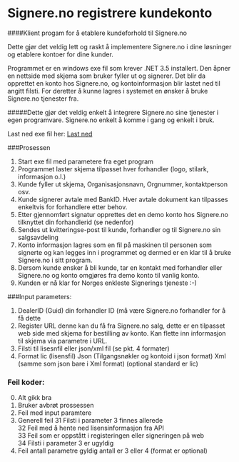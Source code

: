 # Signere.no registrere kundekonto

####Klient progam for å etablere kundeforhold til Signere.no

Dette gjør det veldig lett og raskt å implementere Signere.no i dine løsninger og etablere kontoer for dine kunder.

Programmet er en windows exe fil som krever .NET 3.5 installert. Den åpner en nettside med skjema som bruker fyller ut og signerer. Det blir da opprettet en konto hos Signere.no, og kontoinformasjon blir lastet ned til angitt filsti. For deretter å kunne lagres i systemet en ønsker å bruke Signere.no tjenester fra.

#####Dette gjør det veldig enkelt å integrere Signere.no sine tjenester i egen programvare. Signere.no enkelt å komme i gang og enkelt i bruk.

Last ned exe fil her: <a href="https://github.com/Signereno/SignereRegisterAccount/blob/master/dist/SignereRegisterAccount.exe" title="Last ned exe fil">Last ned</a>

###Prosessen
1. Start exe fil med parametere fra eget program
2. Programmet laster skjema tilpasset hver forhandler (logo, stilark, informasjon o.l.)
3. Kunde fyller ut skjema, Organisasjonsnavn, Orgnummer, kontaktperson osv.
4. Kunde signerer avtale med BankID. Hver avtale dokument kan tilpasses enkeltvis for forhandlere etter behov.
5. Etter gjennomført signatur opprettes det en demo konto hos Signere.no tilknyttet din forhandlerid (se nedenfor)
6. Sendes ut kvitteringse-post til kunde, forhandler og til Signere.no sin salgsavdeling
7. Konto informasjon lagres som en fil på maskinen til personen som signerte og kan legges inn i programmet og dermed er en klar til å bruke Signere.no i sitt program.
8. Dersom kunde ønsker å bli kunde, tar en kontakt med forhandler eller Signere.no og konto omgjøres fra demo konto til vanlig konto.
9. Kunden er nå klar for Norges enkleste Signerings tjeneste :-)

###Input parameters:
1. DealerID (Guid) din forhandler ID (må være Signere.no forhandler for å få dette
2. Register URL denne kan du få fra Signere.no salg, dette er en tilpasset web side med skjema for bestilling av konto. Kan flette inn informasjon til skjema via parametre i URL.
3. Filsti til lisesnfil eller json/xml fil (se pkt. 4 formater)
4. Format lic (lisensfil) Json (Tilgangsnøkler og kontoid i json format) Xml (samme som json bare i Xml format) (optional standard er lic)

### Feil koder:
<ol start="0">
 <li>Alt gikk bra</li>
 <li>Bruker avbrøt prossessen</li>
 <li>Feil med input paramtere</li>
 <li>Generell feil
     31 Filsti i parameter 3 finnes allerede</br>
  32 Feil med å hente ned lisensinformasjon fra API</br>
  33 Feil som er oppstått i registeringen eller signeringen på web</br>
  34 Filsti i parameter 3 er ugyldig</br></li>
  <li>Feil antall parametre gyldig antall er 3 eller 4 (format er optional)
 </ol>


